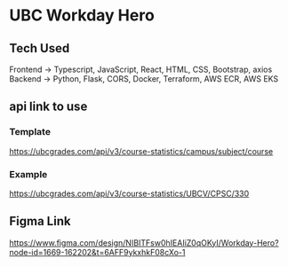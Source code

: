 # UBC Workday Hero

## Tech Used
Frontend -> Typescript, JavaScript, React, HTML, CSS, Bootstrap, axios
Backend -> Python, Flask, CORS, Docker, Terraform, AWS ECR, AWS EKS


## api link to use
### Template
https://ubcgrades.com/api/v3/course-statistics/campus/subject/course
### Example
https://ubcgrades.com/api/v3/course-statistics/UBCV/CPSC/330

## Figma Link
https://www.figma.com/design/NIBITFsw0hIEAIiZ0qOKyI/Workday-Hero?node-id=1669-162202&t=6AFF9ykxhkF08cXo-1
